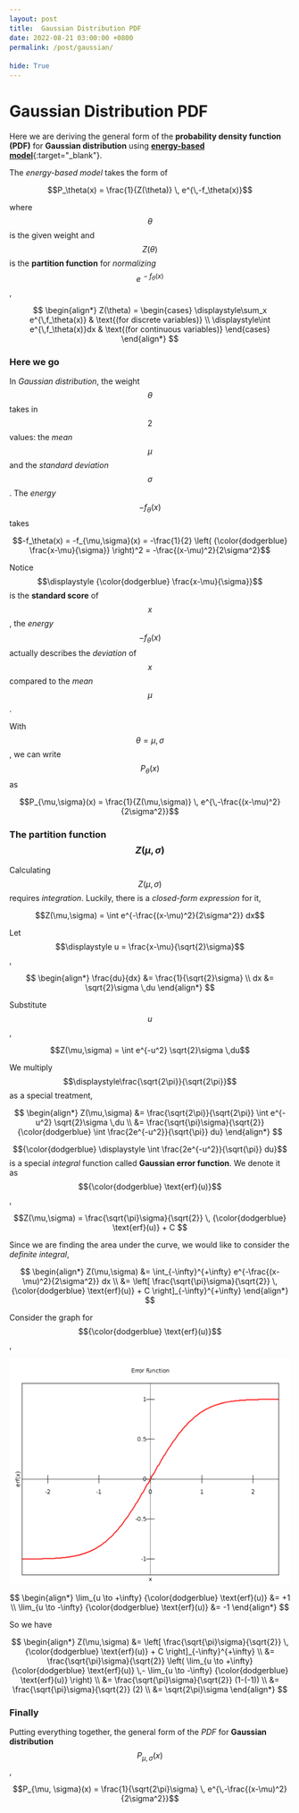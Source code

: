 ```yaml
---
layout: post
title:  Gaussian Distribution PDF
date: 2022-08-21 03:00:00 +0800
permalink: /post/gaussian/

hide: True
---
```


# Gaussian Distribution PDF

Here we are deriving the general form of the **probability density function (PDF)**  for **Gaussian distribution** using [**energy-based model**](\post\ebm){:target="_blank"}.

The *energy-based model* takes the form of 

$$P_\theta(x) = \frac{1}{Z(\theta)} \, e^{\,-f_\theta(x)}$$

where $$\theta$$ is the given weight and $$Z(\theta)$$ is the **partition function** for *normalizing* $$\displaystyle e^{\,-f_\theta(x)}$$,

$$
\begin{align*}
Z(\theta) =
\begin{cases}
\displaystyle\sum_x e^{\,f_\theta(x)} & \text{(for discrete variables)} \\
\displaystyle\int e^{\,f_\theta(x)}dx  & \text{(for continuous variables)}
\end{cases}
\end{align*}
$$


### Here we go

In *Gaussian distribution*, the weight $$\theta$$ takes in $$2$$ values: the *mean* $$\mu$$ and the *standard deviation* $$\sigma$$. The *energy* $$-f_\theta(x)$$ takes

$$-f_\theta(x) = -f_{\mu,\sigma}(x) = -\frac{1}{2} \left( {\color{dodgerblue} \frac{x-\mu}{\sigma}} \right)^2 = -\frac{(x-\mu)^2}{2\sigma^2}$$

Notice $$\displaystyle {\color{dodgerblue} \frac{x-\mu}{\sigma}}$$ is the **standard score** of $$x$$, the *energy* $$-f_\theta(x)$$ actually describes the *deviation* of $$x$$ compared to the *mean* $$\mu$$.

With $$\theta = \mu, \sigma$$, we can write $$P_\theta(x)$$ as

$$P_{\mu,\sigma}(x) = \frac{1}{Z(\mu,\sigma)} \, e^{\,-\frac{(x-\mu)^2}{2\sigma^2}}$$

### The partition function $$Z(\mu,\sigma)$$

Calculating $$Z(\mu,\sigma)$$ requires *integration*. Luckily, there is a *closed-form expression* for it,

$$Z(\mu,\sigma) = \int e^{-\frac{(x-\mu)^2}{2\sigma^2}} dx$$

Let $$\displaystyle u = \frac{x-\mu}{\sqrt{2}\sigma}$$,

$$
\begin{align*} 
\frac{du}{dx} &= \frac{1}{\sqrt{2}\sigma} \\
dx &= \sqrt{2}\sigma \,du
\end{align*}
$$

Substitute $$u$$,

$$Z(\mu,\sigma) = \int e^{-u^2} \sqrt{2}\sigma \,du$$

We multiply $$\displaystyle\frac{\sqrt{2\pi}}{\sqrt{2\pi}}$$ as a special treatment, 

$$
\begin{align*}
Z(\mu,\sigma) &= \frac{\sqrt{2\pi}}{\sqrt{2\pi}} \int e^{-u^2} \sqrt{2}\sigma \,du \\
&= \frac{\sqrt{\pi}\sigma}{\sqrt{2}} {\color{dodgerblue} \int \frac{2e^{-u^2}}{\sqrt{\pi}} du}
\end{align*}
$$

$${\color{dodgerblue} \displaystyle \int \frac{2e^{-u^2}}{\sqrt{\pi}} du}$$ is a special *integral* function called **Gaussian error function**. We denote it as $${\color{dodgerblue} \text{erf}(u)}$$,

$$Z(\mu,\sigma) = \frac{\sqrt{\pi}\sigma}{\sqrt{2}} \, {\color{dodgerblue} \text{erf}(u)} + C
$$

Since we are finding the area under the curve, we would like to consider the *definite integral*,

$$
\begin{align*}
Z(\mu,\sigma) &= \int_{-\infty}^{+\infty} e^{-\frac{(x-\mu)^2}{2\sigma^2}} dx \\
&= \left[ \frac{\sqrt{\pi}\sigma}{\sqrt{2}} \, {\color{dodgerblue} \text{erf}(u)} + C \right]_{-\infty}^{+\infty}
\end{align*}
$$

Consider the graph for $${\color{dodgerblue} \text{erf}(u)}$$,

![erfu](\assets\img\erfu.png "erf(u)")

$$
\begin{align*}
\lim_{u \to +\infty} {\color{dodgerblue} \text{erf}(u)} &= +1 \\
\lim_{u \to -\infty} {\color{dodgerblue} \text{erf}(u)} &= -1
\end{align*}
$$

So we have

$$
\begin{align*}
Z(\mu,\sigma) &= \left[ \frac{\sqrt{\pi}\sigma}{\sqrt{2}} \, {\color{dodgerblue} \text{erf}(u)} + C \right]_{-\infty}^{+\infty} \\
&= \frac{\sqrt{\pi}\sigma}{\sqrt{2}} \left( \lim_{u \to +\infty} {\color{dodgerblue} \text{erf}(u)} \,- \lim_{u \to -\infty} {\color{dodgerblue} \text{erf}(u)} \right) \\
&= \frac{\sqrt{\pi}\sigma}{\sqrt{2}} (1-(-1)) \\
&= \frac{\sqrt{\pi}\sigma}{\sqrt{2}} (2) \\
&= \sqrt{2\pi}\sigma
\end{align*}
$$

### Finally

Putting everything together, the general form of the *PDF* for **Gaussian distribution** $$P_{\mu, \sigma}(x)$$,

$$P_{\mu, \sigma}(x) = \frac{1}{\sqrt{2\pi}\sigma} \, e^{\,-\frac{(x-\mu)^2}{2\sigma^2}}$$